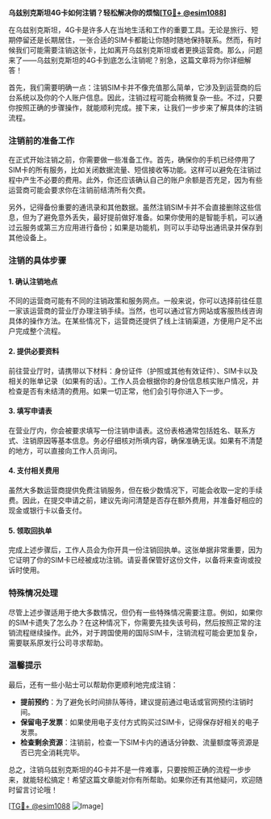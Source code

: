 **乌兹别克斯坦4G卡如何注销？轻松解决你的烦恼[[TG💪+ @esim1088](https://t.me/s/esim1088)]**

在乌兹别克斯坦，4G卡是许多人在当地生活和工作的重要工具。无论是旅行、短期停留还是长期居住，一张合适的SIM卡都能让你随时随地保持联系。然而，有时候我们可能需要注销这张卡，比如离开乌兹别克斯坦或者更换运营商。那么，问题来了——乌兹别克斯坦的4G卡到底怎么注销呢？别急，这篇文章将为你详细解答！

首先，我们需要明确一点：注销SIM卡并不像充值那么简单，它涉及到运营商的后台系统以及你的个人账户信息。因此，注销过程可能会稍微复杂一些。不过，只要你按照正确的步骤操作，就能顺利完成。接下来，让我们一步步来了解具体的注销流程。

### 注销前的准备工作

在正式开始注销之前，你需要做一些准备工作。首先，确保你的手机已经停用了SIM卡的所有服务，比如关闭数据流量、短信接收等功能。这样可以避免在注销过程中产生不必要的费用。此外，你还应该确认自己的账户余额是否充足，因为有些运营商可能会要求你在注销前结清所有欠费。

另外，记得备份重要的通讯录和其他数据。虽然注销SIM卡并不会直接删除这些信息，但为了避免意外丢失，最好提前做好准备。如果你使用的是智能手机，可以通过云服务或第三方应用进行备份；如果是功能机，则可以手动导出通讯录并保存到其他设备上。

### 注销的具体步骤

#### 1. 确认注销地点

不同的运营商可能有不同的注销政策和服务网点。一般来说，你可以选择前往任意一家该运营商的营业厅办理注销手续。当然，也可以通过官方网站或客服热线咨询具体的操作方法。在某些情况下，运营商还提供了线上注销渠道，方便用户足不出户完成整个流程。

#### 2. 提供必要资料

前往营业厅时，请携带以下材料：身份证件（护照或其他有效证件）、SIM卡以及相关的账单记录（如果有的话）。工作人员会根据你的身份信息核实账户情况，并检查是否有未结清的费用。如果一切正常，他们会引导你进入下一步。

#### 3. 填写申请表

在营业厅内，你会被要求填写一份注销申请表。这份表格通常包括姓名、联系方式、注销原因等基本信息。务必仔细核对所填内容，确保准确无误。如果有不清楚的地方，可以直接向工作人员询问。

#### 4. 支付相关费用

虽然大多数运营商提供免费注销服务，但在极少数情况下，可能会收取一定的手续费。因此，在提交申请之前，建议先询问清楚是否存在额外费用，并准备好相应的现金或银行卡以备支付。

#### 5. 领取回执单

完成上述步骤后，工作人员会为你开具一份注销回执单。这张单据非常重要，因为它证明了你的SIM卡已经被成功注销。请妥善保管好这份文件，以备将来查询或投诉时使用。

### 特殊情况处理

尽管上述步骤适用于绝大多数情况，但仍有一些特殊情况需要注意。例如，如果你的SIM卡遗失了怎么办？在这种情况下，你需要先挂失该号码，然后按照正常的注销流程继续操作。此外，对于跨国使用的国际SIM卡，注销流程可能会更加复杂，需要联系原发行公司寻求帮助。

### 温馨提示

最后，还有一些小贴士可以帮助你更顺利地完成注销：

- **提前预约**：为了避免长时间排队等待，建议提前通过电话或官网预约注销时间。
- **保留电子发票**：如果使用电子支付方式购买过SIM卡，记得保存好相关的电子发票。
- **检查剩余资源**：注销前，检查一下SIM卡内的通话分钟数、流量额度等资源是否已完全消耗完毕。

总之，注销乌兹别克斯坦的4G卡并不是一件难事，只要按照正确的流程一步步来，就能轻松搞定！希望这篇文章能对你有所帮助。如果你还有其他疑问，欢迎随时留言讨论哦！

[[TG💪+ @esim1088](https://t.me/s/esim1088) ![Image](https://i.postimg.cc/4NQfJmqS/Snipaste-2025-05-13-00-14-12.png)]